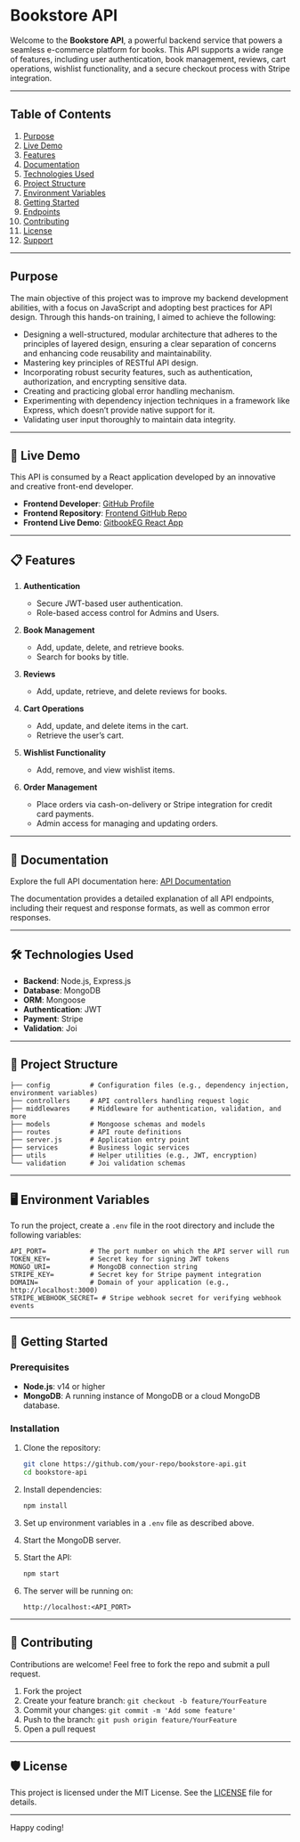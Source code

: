 # Bookstore API

Welcome to the **Bookstore API**, a powerful backend service that powers a seamless e-commerce platform for books. This API supports a wide range of features, including user authentication, book management, reviews, cart operations, wishlist functionality, and a secure checkout process with Stripe integration.

---

## Table of Contents

1. [Purpose](#purpose)
2. [Live Demo](#-live-demo)
3. [Features](#-features)
4. [Documentation](#-documentation)
5. [Technologies Used](#%EF%B8%8F-technologies-used)
6. [Project Structure](#-project-structure)
7. [Environment Variables](#%EF%B8%8F-environment-variables)
8. [Getting Started](#-getting-started)
9. [Endpoints](#-endpoints)
10. [Contributing](#-contributing)
11. [License](#%EF%B8%8F-license)
12. [Support](#-support)

---

## Purpose

The main objective of this project was to improve my backend development abilities, with a focus on JavaScript and adopting best practices for API design. Through this hands-on training, I aimed to achieve the following:



- Designing a well-structured, modular architecture that adheres to the principles of layered design, ensuring a clear separation of concerns and enhancing code reusability and maintainability.
- Mastering key principles of RESTful API design.
- Incorporating robust security features, such as authentication, authorization, and encrypting sensitive data.
- Creating and practicing global error handling mechanism.
- Experimenting with dependency injection techniques in a framework like Express, which doesn’t provide native support for it.
- Validating user input thoroughly to maintain data integrity.

---

## 🚀 Live Demo

This API is consumed by a React application developed by an innovative and creative front-end developer.

- **Frontend Developer**: [GitHub Profile](https://github.com/AbdelrahmanNasser00)
- **Frontend Repository**: [Frontend GitHub Repo](https://github.com/AbdelrahmanNasser00/Book-Store)
- **Frontend Live Demo**: [GitbookEG React App](https://gitbookeg.netlify.app/)

---

## 📋 Features

1. **Authentication**

   - Secure JWT-based user authentication.
   - Role-based access control for Admins and Users.

2. **Book Management**

   - Add, update, delete, and retrieve books.
   - Search for books by title.

3. **Reviews**

   - Add, update, retrieve, and delete reviews for books.

4. **Cart Operations**

   - Add, update, and delete items in the cart.
   - Retrieve the user’s cart.

5. **Wishlist Functionality**

   - Add, remove, and view wishlist items.

6. **Order Management**

   - Place orders via cash-on-delivery or Stripe integration for credit card payments.
   - Admin access for managing and updating orders.

---

## 🌟 Documentation

Explore the full API documentation here:
[API Documentation](http://127.0.0.1:8000/)

The documentation provides a detailed explanation of all API endpoints, including their request and response formats, as well as common error responses.

---

## 🛠️ Technologies Used

- **Backend**: Node.js, Express.js
- **Database**: MongoDB
- **ORM**: Mongoose
- **Authentication**: JWT
- **Payment**: Stripe
- **Validation**: Joi

---

## 📂 Project Structure

```
├── config          # Configuration files (e.g., dependency injection, environment variables)
├── controllers     # API controllers handling request logic
├── middlewares     # Middleware for authentication, validation, and more
├── models          # Mongoose schemas and models
├── routes          # API route definitions
├── server.js       # Application entry point
├── services        # Business logic services
├── utils           # Helper utilities (e.g., JWT, encryption)
└── validation      # Joi validation schemas
```

---

## 🖥️ Environment Variables

To run the project, create a `.env` file in the root directory and include the following variables:

```
API_PORT=           # The port number on which the API server will run
TOKEN_KEY=          # Secret key for signing JWT tokens
MONGO_URI=          # MongoDB connection string
STRIPE_KEY=         # Secret key for Stripe payment integration
DOMAIN=             # Domain of your application (e.g., http://localhost:3000)
STRIPE_WEBHOOK_SECRET= # Stripe webhook secret for verifying webhook events
```

---

## 🚀 Getting Started

### Prerequisites

- **Node.js**: v14 or higher
- **MongoDB**: A running instance of MongoDB or a cloud MongoDB database.

### Installation

1. Clone the repository:

   ```bash
   git clone https://github.com/your-repo/bookstore-api.git
   cd bookstore-api
   ```

2. Install dependencies:

   ```bash
   npm install
   ```

3. Set up environment variables in a `.env` file as described above.

4. Start the MongoDB server.

5. Start the API:

   ```bash
   npm start
   ```

6. The server will be running on:

   ```
   http://localhost:<API_PORT>
   ```

---

## 🤝 Contributing

Contributions are welcome! Feel free to fork the repo and submit a pull request.

1. Fork the project
2. Create your feature branch: `git checkout -b feature/YourFeature`
3. Commit your changes: `git commit -m 'Add some feature'`
4. Push to the branch: `git push origin feature/YourFeature`
5. Open a pull request

---

## 🛡️ License

This project is licensed under the MIT License. See the [LICENSE](./LICENSE) file for details.

---

Happy coding!
